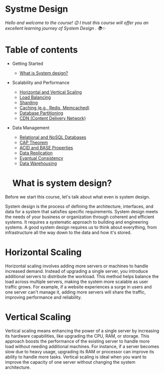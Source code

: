 # Systme Design 

_Hello and welcome to the course! 😊 I trust this course will offer you an excellent learning journey of System Design . 📚✨_

# Table of contents

* Getting Started
  - [What is System design?](#what-is-system-design)

* Scalability and Performance
  - [Horizontal and Vertical Scaling](#horizontal-scaling)
  - [Load Balancing]()
  - [Sharding]()
  - [Caching (e.g., Redis, Memcached)]()
  - [Database Partitioning]()
  - [CDN (Content Delivery Network)]()

* Data Management
  - [Relational and NoSQL Databases]()
  - [CAP Theorem](_)
  - [ACID and BASE Properties]()
  - [Data Replication]()
  - [Evantual Consistency]()
  - [Data Warehousing]()  
 

  # What is system design?

Before we start this course, let's talk about what even is system design.

System design is the process of defining the architecture, interfaces, and data for a system that satisfies specific requirements. System design meets the needs of your business or organization through coherent and efficient systems. It requires a systematic approach to building and engineering systems. A good system design requires us to think about everything, from infrastructure all the way down to the data and how it's stored.

# Horizontal Scaling

Horizontal scaling involves adding more servers or machines to handle increased demand. Instead of upgrading a single server, you introduce additional servers to distribute the workload. This method helps balance the load across multiple servers, making the system more scalable as user traffic grows. For example, if a website experiences a surge in users and one server can't manage it, adding more servers will share the traffic, improving performance and reliability.

# Vertical Scaling

Vertical scaling means enhancing the power of a single server by increasing its hardware capabilities, like upgrading the CPU, RAM, or storage. This approach boosts the performance of the existing server to handle more load without needing additional machines. For instance, if a server becomes slow due to heavy usage, upgrading its RAM or processor can improve its ability to handle more tasks. Vertical scaling is ideal when you want to improve the capacity of one server without changing the system architecture.




